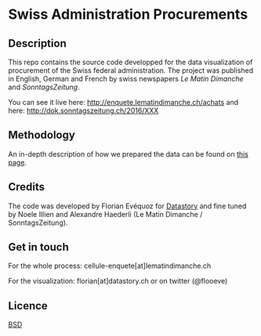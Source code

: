 # Swiss Administration Procurements

## Description
This repo contains the source code developped for the data visualization of procurement of the Swiss federal administration. The project was published in English, German and French by swiss newspapers *Le Matin Dimanche* and *SonntagsZeitung*.

You can see it live here:
http://enquete.lematindimanche.ch/achats and here: http://dok.sonntagszeitung.ch/2016/XXX

## Methodology
An in-depth description of how we prepared the data can be found on [this page](https://github.com/alexhaed/Swiss_Procurement_Methodology).

## Credits
The code was developed by Florian Evéquoz for [Datastory](http://www.datastory.ch) and fine tuned by Noele Illien and Alexandre Haederli (Le Matin Dimanche / SonntagsZeitung).

## Get in touch
For the whole process: cellule-enquete[at]lematindimanche.ch

For the visualization: florian[at]datastory.ch or on twitter (@flooeve)

## Licence
[BSD](https://opensource.org/licenses/BSD-3-Clause)
